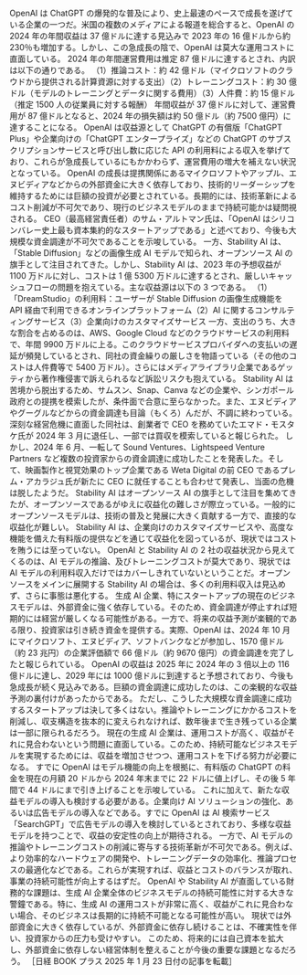###

OpenAI は ChatGPT の爆発的な普及により、史上最速のペースで成長を遂げている企業の一つだ。米国の複数のメディアによる報道を総合すると、OpenAI の 2024 年の年間収益は 37 億ドルに達する見込みで 2023 年の 16 億ドルから約 230％も増加する。しかし、この急成長の陰で、OpenAI は莫大な運用コストに直面している。
2024 年の年間運営費用は推定 87 億ドルに達するとされ、内訳は以下の通りである。
（1）推論コスト：約 42 億ドル（マイクロソフトのクラウドから提供される計算資源に対する支出）（2）トレーニングコスト：約 30 億ドル（モデルのトレーニングとデータに関する費用）（3）人件費：約 15 億ドル（推定 1500 人の従業員に対する報酬）
年間収益が 37 億ドルに対して、運営費用が 87 億ドルとなると、2024 年の損失額は約 50 億ドル（約 7500 億円）に達することになる。
OpenAI は収益源として ChatGPT の有償版「ChatGPT Plus」や企業向けの「ChatGPT エンタープライズ」などの ChatGPT のサブスクリプションサービスと呼び出し数に応じた API の利用料による収入を挙げており、これらが急成長しているにもかかわらず、運営費用の増大を補えない状況となっている。
OpenAI の成長は提携関係にあるマイクロソフトやアップル、エヌビディアなどからの外部資金に大きく依存しており、技術的リーダーシップを維持するためには巨額の投資が必要とされている。長期的には、技術革新によるコスト削減が不可欠であり、現行のビジネスモデルのままで持続可能かは疑問視される。
CEO（最高経営責任者）のサム・アルトマン氏は、「OpenAI はシリコンバレー史上最も資本集約的なスタートアップである」と述べており、今後も大規模な資金調達が不可欠であることを示唆している。
一方、Stability AI は、「Stable Diffusion」などの画像生成 AI モデルで知られ、オープンソース AI の旗手として注目されてきた。しかし、Stability AI は、2023 年の予想収益が 1100 万ドルに対し、コストは 1 億 5300 万ドルに達するとされ、厳しいキャッシュフローの問題を抱えている。主な収益源は以下の 3 つである。
（1）「DreamStudio」の利用料：ユーザーが Stable Diffusion の画像生成機能を API 経由で利用できるオンラインプラットフォーム（2）AI に関するコンサルティングサービス（3）企業向けのカスタマイズサービス
一方、支出のうち、大きな割合を占めるのは、AWS、Google Cloud などのクラウドサービスの利用料で、年間 9900 万ドルに上る。このクラウドサービスプロバイダへの支払いの遅延が頻発しているとされ、同社の資金繰りの厳しさを物語っている（その他のコストは人件費等で 5400 万ドル）。さらにはメディアライブラリ企業であるゲッティから著作権侵害で訴えられるなど訴訟リスクも抱えている。
Stability AI は苦境から脱出するため、サムスン、Snap、Canva などの企業や、シンガポール政府との提携を模索したが、条件面で合意に至らなかった。また、エヌビディアやグーグルなどからの資金調達も目論（もくろ）んだが、不調に終わっている。
深刻な経営危機に直面した同社は、創業者で CEO を務めていたエマド・モスタケ氏が 2024 年 3 月に退任し、一部では買収を模索していると報じられた。
しかし、2024 年 6 月、一転して Sound Ventures、Lightspeed Venture Partners など複数の投資家からの資金調達に成功したことを発表した。そして、映画製作と視覚効果のトップ企業である Weta Digital の前 CEO であるプレム・アカラジュ氏が新たに CEO に就任することも合わせて発表し、当面の危機は脱したようだ。
Stability AI はオープンソース AI の旗手として注目を集めてきたが、オープンソースであるがゆえに収益化の難しさが際立っている。一般的にオープンソースモデルは、技術の普及と発展に大きく貢献する一方で、直接的な収益化が難しい。
Stability AI は、企業向けのカスタマイズサービスや、高度な機能を備えた有料版の提供などを通じて収益化を図っているが、現状ではコストを賄うには至っていない。
OpenAI と Stability AI の 2 社の収益状況から見えてくるのは、AI モデルの推論、及びトレーニングコストが莫大であり、現状では AI モデルの利用料収入だけではカバーしきれていないということだ。オープンソースをメインに展開する Stability AI の場合は、多くの利用料収入は見込めず、さらに事態は悪化する。
生成 AI 企業、特にスタートアップの現在のビジネスモデルは、外部資金に強く依存している。そのため、資金調達が停止すれば短期的には経営が厳しくなる可能性がある。一方で、将来の収益予測が楽観的である限り、投資家は引き続き資金を提供する。実際、OpenAI は、2024 年 10 月にマイクロソフト、エヌビディア、ソフトバンクなどが参加し、1570 億ドル（約 23 兆円）の企業評価額で 66 億ドル（約 9670 億円）の資金調達を完了したと報じられている。
OpenAI の収益は 2025 年に 2024 年の 3 倍以上の 116 億ドルに達し、2029 年には 1000 億ドルに到達すると予想されており、今後も急成長が続く見込みである。巨額の資金調達に成功したのは、この楽観的な収益予測の裏付けがあったからである。
ただし、こうした大規模な資金調達に成功するスタートアップは決して多くはない。推論やトレーニングにかかるコストを削減し、収支構造を抜本的に変えられなければ、数年後まで生き残っている企業は一部に限られるだろう。
現在の生成 AI 企業は、運用コストが高く、収益がそれに見合わないという問題に直面している。このため、持続可能なビジネスモデルを実現するためには、収益を増加させつつ、運用コストを下げる努力が必要になる。
すでに OpenAI はモデル機能の向上を根拠に、有料版の ChatGPT の料金を現在の月額 20 ドルから 2024 年末までに 22 ドルに値上げし、その後 5 年間で 44 ドルにまで引き上げることを示唆している。
これに加えて、新たな収益モデルの導入も検討する必要がある。企業向け AI ソリューションの強化、あるいは広告モデルの導入などである。すでに OpenAI は AI 検索サービス「SearchGPT」で広告モデルの導入を検討しているとされており、多様な収益モデルを持つことで、収益の安定性の向上が期待される。
一方で、AI モデルの推論やトレーニングコストの削減に寄与する技術革新が不可欠である。例えば、より効率的なハードウェアの開発や、トレーニングデータの効率化、推論プロセスの最適化などである。これらが実現すれば、収益とコストのバランスが取れ、事業の持続可能性が向上するはずだ。
OpenAI や Stability AI が直面している財務的な課題は、生成 AI 企業全体のビジネスモデルの持続可能性に対する大きな警鐘である。特に、生成 AI の運用コストが非常に高く、収益がこれに見合わない場合、そのビジネスは長期的に持続不可能となる可能性が高い。
現状では外部資金に大きく依存しているが、外部資金に依存し続けることは、不確実性を伴い、投資家からの圧力も受けやすい。
このため、将来的には自己資本を拡大し、外部資金に依存しない経営体制を整えることが今後の重要な課題となるだろう。
［日経 BOOK プラス 2025 年 1 月 23 日付の記事を転載］
